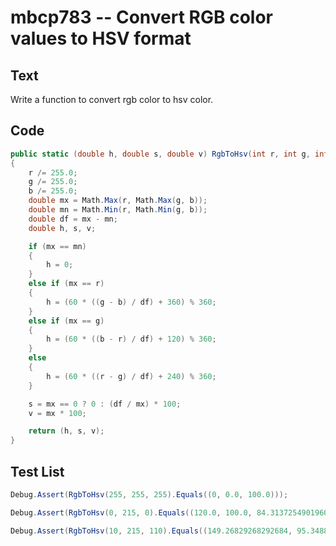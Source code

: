 # mbcp783 -- Convert RGB color values to HSV format

## Text

Write a function to convert rgb color to hsv color.

## Code

```csharp
public static (double h, double s, double v) RgbToHsv(int r, int g, int b)
{
    r /= 255.0;
    g /= 255.0;
    b /= 255.0;
    double mx = Math.Max(r, Math.Max(g, b));
    double mn = Math.Min(r, Math.Min(g, b));
    double df = mx - mn;
    double h, s, v;

    if (mx == mn)
    {
        h = 0;
    }
    else if (mx == r)
    {
        h = (60 * ((g - b) / df) + 360) % 360;
    }
    else if (mx == g)
    {
        h = (60 * ((b - r) / df) + 120) % 360;
    }
    else
    {
        h = (60 * ((r - g) / df) + 240) % 360;
    }

    s = mx == 0 ? 0 : (df / mx) * 100;
    v = mx * 100;

    return (h, s, v);
}
```

## Test List

```csharp
Debug.Assert(RgbToHsv(255, 255, 255).Equals((0, 0.0, 100.0)));
```

```csharp
Debug.Assert(RgbToHsv(0, 215, 0).Equals((120.0, 100.0, 84.31372549019608)));
```

```csharp
Debug.Assert(RgbToHsv(10, 215, 110).Equals((149.26829268292684, 95.34883720930233, 84.31372549019608)));
```
